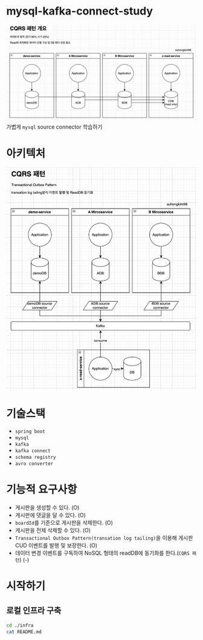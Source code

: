 # mysql-kafka-connect-study
![arch-overview.png](docs%2Farch-overview.png)
가볍게 `mysql` source connector 학습하기
# 아키텍처
![arch-detail.png](docs%2Farch-detail.png)

# 기술스택
* `spring boot`
* `mysql`
* `kafka`
* `kafka connect`
* `schema registry`
* `avro converter`

# 기능적 요구사항
* 게시판을 생성할 수 있다. (O)
* 게시판에 댓글을 달 수 있다. (O)
* `boardId`를 기준으로 게시판을 삭제한다. (O)
* 게시판을 전체 삭제할 수 있다. (O)
* `Transactional Outbox Pattern(transation log tailing)`을 이용해 게시판 CUD 이벤트를 발행 및 보장한다. (O)
* 데이터 변경 이벤트를 구독하여 NoSQL 형태의 readDB에 동기화를 한다.(`CQRS 패턴`) (-)

# 시작하기
## 로컬 인프라 구축
```bash
cd ./infra
cat README.md
```

